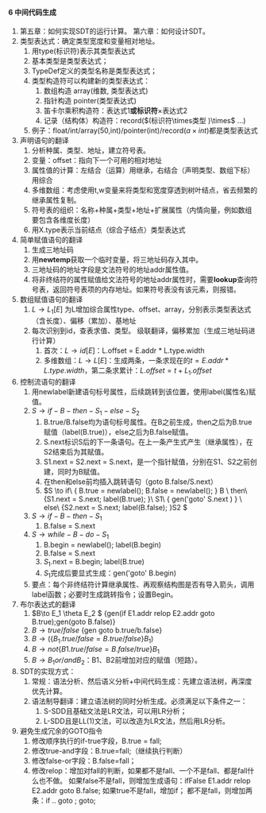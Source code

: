 #### 6 中间代码生成

1. 第五章：如何实现SDT的运行计算。
   第六章：如何设计SDT。
2. 类型表达式：确定类型宽度和变量相对地址。
   1. 用type(标识符)表示其类型表达式
   2. 基本类型是类型表达式；
   3. TypeDef定义的类型名称是类型表达式；
   4. 类型构造符可以构建新的类型表达式：
      1. 数组构造 array(维数, 类型表达式)
      2. 指针构造 pointer(类型表达式)
      3. 笛卡尔乘积构造符：表达式1**或标识符**$\times$表达式2
      4. 记录（结构体）构造符：record($(标识符\times类型 )\times$ ...)
   5. 例子：float/int/array(50,int)/pointer(int)/record($a\times int$)都是类型表达式
3. 声明语句的翻译
   1. 分析种属、类型、地址，建立符号表。
   2. 变量：offset：指向下一个可用的相对地址
   3. 属性值的计算：左结合（运算）用继承，右结合（声明类型、数组下标）用综合
   4. 多维数组：考虑使用t,w变量来将类型和宽度穿透到树叶结点，省去频繁的继承属性复制。
   5. 符号表的组织：名称+种属+类型+地址+扩展属性（内情向量，例如数组要包含各维度长度）
   6. 用X.type表示当前结点（综合子结点）类型表达式
4. 简单赋值语句的翻译
   1. 生成三地址码
   2. 用**newtemp**获取一个临时变量，将三地址码存入其中。
   3. 三地址码的地址字段是文法符号的地址addr属性值。
   4. 将非终结符的属性赋值给文法符号的地址addr属性时，需要**lookup**查询符号表，返回符号表项的内存地址。如果符号表没有该元素，则报错。
5. 数组赋值语句的翻译
   1. $L\to L_1[E]$ 为L增加综合属性type、offset、array，分别表示类型表达式（含长度）、偏移（累加）、基地址
   2. 每次识别到id，查表求值、类型。
      级联翻译，偏移累加（生成三地址码进行计算）
      1. 首次：$L\to id[E]$：L.offset = E.addr * L.type.width
      2. 多维数组：$L\to L[E]$：生成两条，一条求现在的$t = E.addr * L.type.width$，第二条求累计：$L.offset = t + L_1.offset$​
6. 控制流语句的翻译
   1. 用newlabel新建语句标号属性，后续跳转到该位置，使用label(属性名)赋值。
   2. $S \to if-B-then-S_1-else-S_2$
      1. B.true/B.false均为语句标号属性。在B之前生成，then之后为B.true赋值（label(B.true)），else之后为B.false赋值。
      2. S.next标识S后的下一条语句。在上一条产生式产生（继承属性），在S2结束后为其赋值。
      3. S1.next = S2.next = S.next，是一个指针赋值，分别在S1、S2之前创建，同时为B赋值。
      4. 在then和else前均插入跳转语句（goto B.false/S.next）
      5. $S \to if\ \{ B.true = newlabel(); B.false = newlabel(); \} B \\ 
         then\ \{S1.next = S.next; label(B.true);  \}\ S1\ \{ gen('goto' S.next ) \} \\
           else\ \{S2.next = S.next; label(B.false);  \}S2 $
   3. $S \to if-B-then-S_1$
      1. B.false = S.next
   4. $S \to while -B-do-S_1$
      1. B.begin = newlabel(); label(B.begin)
      2. B.false = S.next
      3. $S_1$.next = B.begin; label(B.true)
      4. $S_1$完成后要显式生成：gen('goto' B.begin)
   5. 要点：每个非终结符计算继承属性、再观察结构图是否有导入箭头，调用label函数；必要时生成跳转指令；设置Begin。
7. 布尔表达式的翻译
   1. $B\to E_1 \theta E_2 $ {gen(if E1.addr relop E2.addr goto B.true);gen(goto B.false)}
   2. $B\to true/false$ {gen goto b.true/b.false}
   3. $B\to(\{B_1.true/false=B.true/false\}B_1)$
   4. $B\to not \{B1.true/false=B.false/true\}B_1$
   5. $B\to B_1 or/and B_2$：B1、B2前增加对应的赋值（短路）。
8. SDT的实现方式：
   1. 常规：语法分析、然后语义分析+中间代码生成：先建立语法树，再深度优先计算。
   2. 语法制导翻译：建立语法树的同时分析生成。必须满足以下条件之一：
      1. S-SDD且基础文法是LR文法，可以用LR分析；
      2. L-SDD且是LL(1)文法，可以改造为LR文法，然后用LR分析。
9. 避免生成冗余的GOTO指令
   1. 修改顺序执行的if-true字段，B.true = fall;
   2. 修改true-and字段：B.true=fall;（继续执行判断）
   3. 修改false-or字段：B.false=fall；
   4. 修改relop：增加对fall的判断，如果都不是fall、一个不是fall、都是fall什么也不做。
      如果false不是fall，则增加生成语句：ifFalse E1.addr relop E2.addr goto B.false;
      如果true不是fall，增加if；
      都不是fall，则增加两条：if .. goto ; goto;

